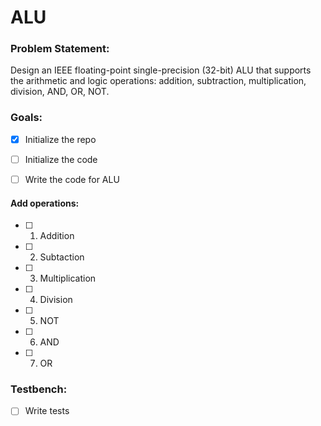 # ALU

### Problem Statement:

Design an IEEE floating-point single-precision (32-bit) ALU that supports the arithmetic and logic operations: addition, subtraction, multiplication, division, AND, OR, NOT.

### Goals:
- [x] Initialize the repo

- [ ] Initialize the code

- [ ] Write the code for ALU

#### Add operations:

- [ ] 1. Addition

- [ ] 2. Subtaction

- [ ] 3. Multiplication

- [ ] 4. Division

- [ ] 5. NOT

- [ ] 6. AND

- [ ] 7. OR

### Testbench:

- [ ] Write tests



